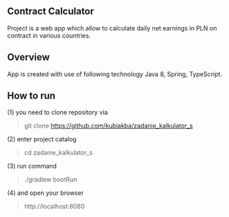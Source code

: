 ## Contract Calculator

Project is a web app which allow to calculate daily net earnings in PLN on contract in various countries.  

## Overview

App is created with use of following technology Java 8, Spring, TypeScript.

## How to run
 
(1) you need to clone repository via

> git clone https://github.com/kubiakba/zadanie_kalkulator_s

(2) enter project catalog 

> cd zadanie_kalkulator_s

(3) run command

> ./gradlew bootRun

(4) and open your browser 

> http://localhost:8080
